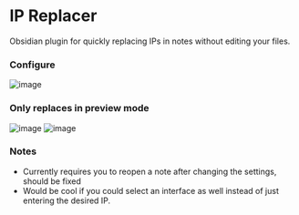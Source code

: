 # IP Replacer
Obsidian plugin for quickly replacing IPs in notes without editing your files.  
### Configure
![image](https://github.com/user-attachments/assets/fa170f07-195b-4197-a572-e2adcce41ea3)
### Only replaces in preview mode
![image](https://github.com/user-attachments/assets/0c69c7e9-3955-44aa-a488-a430977b942b)
![image](https://github.com/user-attachments/assets/62ea5fda-58e5-4518-a191-fa530fd71a07)
### Notes
- Currently requires you to reopen a note after changing the settings, should be fixed
- Would be cool if you could select an interface as well instead of just entering the desired IP.
